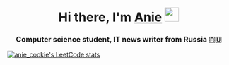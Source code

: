 <h1 align="center">Hi there, I'm <a href="https://daniilshat.ru/" target="_blank">Anie</a> 
<img src="https://github.com/blackcater/blackcater/raw/main/images/Hi.gif" height="32"/></h1>
<h3 align="center">Computer science student, IT news writer from Russia 🇷🇺</h3>

[![anie_cookie's LeetCode stats](https://leetcode-stats-six.vercel.app/api?username=anie_cookie&theme=dark)](https://github.com/anie_cookie/leetcode-stats)
